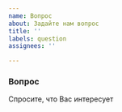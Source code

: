 ```yaml
---
name: Вопрос
about: Задайте нам вопрос
title: ''
labels: question
assignees: ''

---
```


### Вопрос
Спросите, что Вас интересует